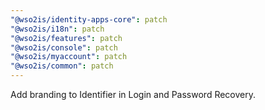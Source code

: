 ```yaml
---
"@wso2is/identity-apps-core": patch
"@wso2is/i18n": patch
"@wso2is/features": patch
"@wso2is/console": patch
"@wso2is/myaccount": patch
"@wso2is/common": patch
---
```


Add branding to Identifier in Login and Password Recovery.
